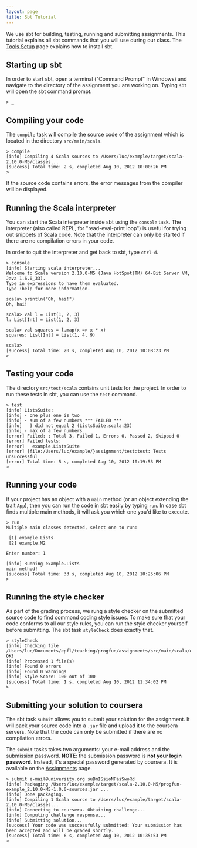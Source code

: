 ```yaml
---
layout: page
title: Sbt Tutorial
---
```


We use sbt for building, testing, running and submitting assignments. This tutorial explains all sbt commands that you will use during our class. The [Tools Setup](view?page=ToolsSetup) page explains how to install sbt.

## Starting up sbt

In order to start sbt, open a terminal ("Command Prompt" in Windows) and navigate to the directory of the assignment you are working on. Typing `sbt` will open the sbt command prompt.

    > _



## Compiling your code

The `compile` task will compile the source code of the assignment which is located in the directory `src/main/scala`.

    > compile
    [info] Compiling 4 Scala sources to /Users/luc/example/target/scala-2.10.0-M5/classes...
    [success] Total time: 2 s, completed Aug 10, 2012 10:00:26 PM
    > 

If the source code contains errors, the error messages from the compiler will be displayed.


## Running the Scala interpreter

You can start the Scala interpreter inside sbt using the `console` task. The interpreter (also called REPL, for "read-eval-print loop") is useful for trying out snippets of Scala code. Note that the interpreter can only be started if there are no compilation errors in your code.

In order to quit the interpreter and get back to sbt, type `ctrl-d`.

    > console
    [info] Starting scala interpreter...
    Welcome to Scala version 2.10.0-M5 (Java HotSpot(TM) 64-Bit Server VM, Java 1.6.0_33).
    Type in expressions to have them evaluated.
    Type :help for more information.
    
    scala> println("Oh, hai!")
    Oh, hai!
    
    scala> val l = List(1, 2, 3)
    l: List[Int] = List(1, 2, 3)
    
    scala> val squares = l.map(x => x * x)
    squares: List[Int] = List(1, 4, 9)
    
    scala>
    [success] Total time: 20 s, completed Aug 10, 2012 10:08:23 PM
    > 


## Testing your code

The directory `src/test/scala` contains unit tests for the project. In order to run these tests in sbt, you can use the `test` command.



    > test
    [info] ListsSuite:
    [info] - one plus one is two
    [info] - sum of a few numbers *** FAILED ***
    [info]   3 did not equal 2 (ListsSuite.scala:23)
    [info] - max of a few numbers
    [error] Failed: : Total 3, Failed 1, Errors 0, Passed 2, Skipped 0
    [error] Failed tests:
    [error]   example.ListsSuite
    [error] {file:/Users/luc/example/}assignment/test:test: Tests unsuccessful
    [error] Total time: 5 s, completed Aug 10, 2012 10:19:53 PM
    > 


## Running your code

If your project has an object with a `main` method (or an object extending the trait `App`), then you can run the code in sbt easily by typing `run`. In case sbt finds multiple main methods, it will ask you which one you'd like to execute.

    > run
    Multiple main classes detected, select one to run:
    
     [1] example.Lists
     [2] example.M2
    
    Enter number: 1
    
    [info] Running example.Lists 
    main method!
    [success] Total time: 33 s, completed Aug 10, 2012 10:25:06 PM
    >


## Running the style checker

As part of the grading process, we rung a style checker on the submitted source code to find commond coding style issues. To make sure that your code conforms to all our style rules, you can run the style checker yourself before submitting. The sbt task `styleCheck` does exactly that.

    > styleCheck
    [info] Checking file /Users/luc/Documents/epfl/teaching/progfun/assignments/src/main/scala/example/Lists.scala... OK!
    [info] Processed 1 file(s)
    [info] Found 0 errors
    [info] Found 0 warnings
    [info] Style Score: 100 out of 100
    [success] Total time: 1 s, completed Aug 10, 2012 11:34:02 PM
    > 



## Submitting your solution to coursera

The sbt task `submit` allows you to submit your solution for the assignment. It will pack your source code into a `.jar` file and upload it to the coursera servers. Note that the code can only be submitted if there are no compilation errors.

The `submit` tasks takes two arguments: your e-mail address and the submission password. **NOTE**: the submission password is **not your login password**. Instead, it's a special password generated by coursera. It is available on the [Assignments](../assignment/index) page.

    > submit e-mail@university.org suBmISsioNPasSwoRd
    [info] Packaging /Users/luc/example/target/scala-2.10.0-M5/progfun-example_2.10.0-M5-1.0.0-sources.jar ...
    [info] Done packaging.
    [info] Compiling 1 Scala source to /Users/luc/example/target/scala-2.10.0-M5/classes...
    [info] Connecting to coursera. Obtaining challenge...
    [info] Computing challenge response...
    [info] Submitting solution...
    [success] Your code was successfully submitted: Your submission has been accepted and will be graded shortly.
    [success] Total time: 6 s, completed Aug 10, 2012 10:35:53 PM
    > 



